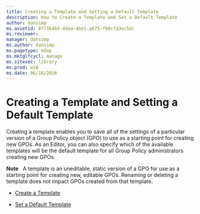 ```yaml
---
title: Creating a Template and Setting a Default Template
description: How to Create a Template and Set a Default Template
author: dansimp
ms.assetid: 8771b4b5-4dea-4be1-a675-f60cfd3ec5dc
ms.reviewer: 
manager: dansimp
ms.author: dansimp
ms.pagetype: mdop
ms.mktglfcycl: manage
ms.sitesec: library
ms.prod: w10
ms.date: 06/16/2016
---
```



# Creating a Template and Setting a Default Template


Creating a template enables you to save all of the settings of a particular version of a Group Policy object (GPO) to use as a starting point for creating new GPOs. As an Editor, you can also specify which of the available templates will be the default template for all Group Policy administrators creating new GPOs.

**Note**  
A template is an uneditable, static version of a GPO for use as a starting point for creating new, editable GPOs. Renaming or deleting a template does not impact GPOs created from that template.

 

-   [Create a Template](create-a-template.md)

-   [Set a Default Template](set-a-default-template.md)

 

 





